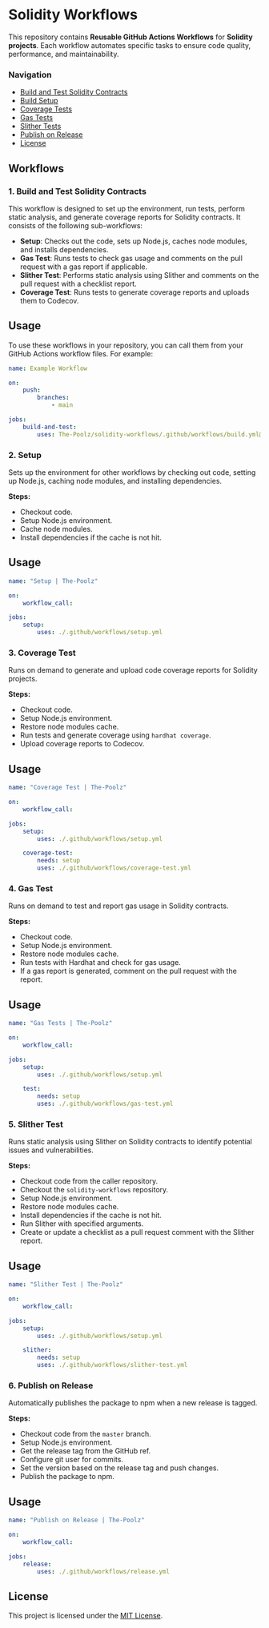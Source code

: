 # Solidity Workflows

This repository contains **Reusable GitHub Actions Workflows** for **Solidity projects**. Each workflow automates specific tasks to ensure code quality, performance, and maintainability.

### Navigation

-   [Build and Test Solidity Contracts](#1-build-and-test-solidity-contracts)
-   [Build Setup](#2-setup)
-   [Coverage Tests](#3-coverage-test)
-   [Gas Tests](#4-gas-test)
-   [Slither Tests](#5-slither-test)
-   [Publish on Release](#6-publish-on-release)
-   [License](#license)

## Workflows

### 1. Build and Test Solidity Contracts

This workflow is designed to set up the environment, run tests, perform static analysis, and generate coverage reports for Solidity contracts. It consists of the following sub-workflows:

-   **Setup**: Checks out the code, sets up Node.js, caches node modules, and installs dependencies.
-   **Gas Test**: Runs tests to check gas usage and comments on the pull request with a gas report if applicable.
-   **Slither Test**: Performs static analysis using Slither and comments on the pull request with a checklist report.
-   **Coverage Test**: Runs tests to generate coverage reports and uploads them to Codecov.

## Usage

To use these workflows in your repository, you can call them from your GitHub Actions workflow files. For example:

```yaml
name: Example Workflow

on:
    push:
        branches:
            - main

jobs:
    build-and-test:
        uses: The-Poolz/solidity-workflows/.github/workflows/build.yml@master
```

### 2. Setup

Sets up the environment for other workflows by checking out code, setting up Node.js, caching node modules, and installing dependencies.

**Steps:**

-   Checkout code.
-   Setup Node.js environment.
-   Cache node modules.
-   Install dependencies if the cache is not hit.

## Usage

```yaml
name: "Setup | The-Poolz"

on:
    workflow_call:

jobs:
    setup:
        uses: ./.github/workflows/setup.yml
```

### 3. Coverage Test

Runs on demand to generate and upload code coverage reports for Solidity projects.

**Steps:**

-   Checkout code.
-   Setup Node.js environment.
-   Restore node modules cache.
-   Run tests and generate coverage using `hardhat coverage`.
-   Upload coverage reports to Codecov.

## Usage

```yaml
name: "Coverage Test | The-Poolz"

on:
    workflow_call:

jobs:
    setup:
        uses: ./.github/workflows/setup.yml

    coverage-test:
        needs: setup
        uses: ./.github/workflows/coverage-test.yml
```

### 4. Gas Test

Runs on demand to test and report gas usage in Solidity contracts.

**Steps:**

-   Checkout code.
-   Setup Node.js environment.
-   Restore node modules cache.
-   Run tests with Hardhat and check for gas usage.
-   If a gas report is generated, comment on the pull request with the report.

## Usage

```yaml
name: "Gas Tests | The-Poolz"

on:
    workflow_call:

jobs:
    setup:
        uses: ./.github/workflows/setup.yml

    test:
        needs: setup
        uses: ./.github/workflows/gas-test.yml
```

### 5. Slither Test

Runs static analysis using Slither on Solidity contracts to identify potential issues and vulnerabilities.

**Steps:**

-   Checkout code from the caller repository.
-   Checkout the `solidity-workflows` repository.
-   Setup Node.js environment.
-   Restore node modules cache.
-   Install dependencies if the cache is not hit.
-   Run Slither with specified arguments.
-   Create or update a checklist as a pull request comment with the Slither report.

## Usage

```yaml
name: "Slither Test | The-Poolz"

on:
    workflow_call:

jobs:
    setup:
        uses: ./.github/workflows/setup.yml

    slither:
        needs: setup
        uses: ./.github/workflows/slither-test.yml
```

### 6. Publish on Release

Automatically publishes the package to npm when a new release is tagged.

**Steps:**

-   Checkout code from the `master` branch.
-   Setup Node.js environment.
-   Get the release tag from the GitHub ref.
-   Configure git user for commits.
-   Set the version based on the release tag and push changes.
-   Publish the package to npm.

## Usage

```yaml
name: "Publish on Release | The-Poolz"

on:
    workflow_call:

jobs:
    release:
        uses: ./.github/workflows/release.yml
```

## License

This project is licensed under the [MIT License](https://github.com/The-Poolz/solidity-workflows/blob/master/LICENSE).
